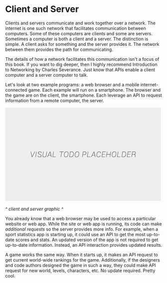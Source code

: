 # Client and Server

Clients and servers communicate and work together over a network. The internet is one such network that facilitates communication between computers. Some of these computers are clients and some are servers. Sometimes a computer is both a client and a server. The distinction is simple. A client asks for something and the server provides it. The network between them provides the path for communicating.

The details of how a network facilitates this communication isn't a focus of this book. If you want to dig deeper, then I highly recommend Introduction to Networking by Charles Severance. Just know that APIs enable a client computer and a server computer to talk.

Let's look at two example programs: a web browser and a mobile internet-connected game. Each example will run on a smartphone. The browser and the game are on the client, the smartphone. Each leverage an API to request information from a remote computer, the server.

![alt text](../assets/visual-todo-placeholder.jpg "Client and Server")

*^ client and server graphic ^*

You already know that a web browser may be used to access a particular website or web app. While the site or web app is running, its code can make *additional requests* so the server provides more info. For example, when a sport statistics app is starting up, it could use an API to get the most up-to-date scores and stats. An updated version of the app is not required to get up-to-date information. Instead, an API interaction provides updated results.

A game works the same way. When it starts up, it makes an API request to get current world-wide rankings for the game. Additionally, if the designers and code authors designed the game in such a way, they could make API request for new world, levels, characters, etc. No update required. Pretty cool.
